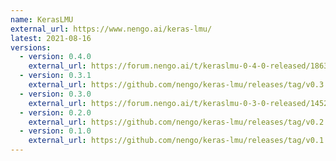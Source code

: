 ```yaml
---
name: KerasLMU
external_url: https://www.nengo.ai/keras-lmu/
latest: 2021-08-16
versions:
  - version: 0.4.0
    external_url: https://forum.nengo.ai/t/keraslmu-0-4-0-released/1863
  - version: 0.3.1
    external_url: https://github.com/nengo/keras-lmu/releases/tag/v0.3.1
  - version: 0.3.0
    external_url: https://forum.nengo.ai/t/keraslmu-0-3-0-released/1452
  - version: 0.2.0
    external_url: https://github.com/nengo/keras-lmu/releases/tag/v0.2.0
  - version: 0.1.0
    external_url: https://github.com/nengo/keras-lmu/releases/tag/v0.1.0
---
```

